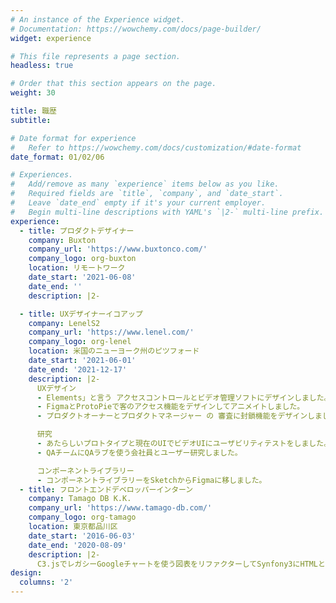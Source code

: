 ```yaml
---
# An instance of the Experience widget.
# Documentation: https://wowchemy.com/docs/page-builder/
widget: experience

# This file represents a page section.
headless: true

# Order that this section appears on the page.
weight: 30

title: 職歴
subtitle:

# Date format for experience
#   Refer to https://wowchemy.com/docs/customization/#date-format
date_format: 01/02/06

# Experiences.
#   Add/remove as many `experience` items below as you like.
#   Required fields are `title`, `company`, and `date_start`.
#   Leave `date_end` empty if it's your current employer.
#   Begin multi-line descriptions with YAML's `|2-` multi-line prefix.
experience:
  - title: プロダクトデザイナー
    company: Buxton
    company_url: 'https://www.buxtonco.com/'
    company_logo: org-buxton
    location: リモートワーク
    date_start: '2021-06-08'
    date_end: ''
    description: |2-

  - title: UXデザイナーイコアップ
    company: LenelS2
    company_url: 'https://www.lenel.com/'
    company_logo: org-lenel
    location: 米国のニューヨーク州のピツフォード
    date_start: '2021-06-01'
    date_end: '2021-12-17'
    description: |2-
      UXデザイン
      - Elements」と言う アクセスコントロールとビデオ管理ソフトにデザインしました。
      - FigmaとProtoPieで客のアクセス機能をデザインしてアニメイトしました。
      - プロダクトオーナーとプロダクトマネージャー の 審査に封鎖機能をデザインしました。

      研究
      - あたらしいプロトタイプと現在のUIでビデオUIにユーザビリティテストをしました。
      - QAチームにQAラブを使う会社員とユーザー研究しました。

      コンポーネントライブラリー
      - コンポーネントライブラリーをSketchからFigmaに移しました。
  - title: フロントエンドデベロッパーインターン
    company: Tamago DB K.K.
    company_url: 'https://www.tamago-db.com/'
    company_logo: org-tamago
    location: 東京都品川区
    date_start: '2016-06-03'
    date_end: '2020-08-09'
    description: |2-
      C3.jsでレガシーGoogleチャートを使う図表をリファクターしてSynfony3にHTMLとCSSとジャバスクリプトでデザインを手直ししました。
design:
  columns: '2'
---
```

